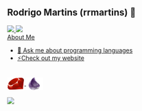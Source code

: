 ## Rodrigo Martins (rrmartins) 👋
<div>
  <a href="https://github.com/rrmartins">
  <img height="180em" src="https://github-readme-stats.vercel.app/api?username=rrmartins&show_icons=true&theme=dracula&include_all_commits=true&count_private=true"/>
  <img height="180em" src="https://github-readme-stats.vercel.app/api/top-langs/?username=rrmartins&layout=compact&langs_count=7&theme=dracula"/>
</div

#### About Me
- 💬 Ask me about programming languages
- ⚡Check out my website
    
<div style="display: inline_block"><br>
  <img align="center" alt="rrmartins-ruby" height="30" width="40" src="https://raw.githubusercontent.com/devicons/devicon/master/icons/ruby/ruby-original.svg">
  <img align="center" alt="rrmartins-elixir" height="30" width="40" src="https://raw.githubusercontent.com/devicons/devicon/master/icons/elixir/elixir-original.svg">
</div>

<div style="display: inline_block"><br>  
  <a href="https://www.linkedin.com/in/rrmartins" target="_blank"><img src="https://img.shields.io/badge/-LinkedIn-%230077B5?style=for-the-badge&logo=linkedin&logoColor=white" target="_blank"></a> 
</div>
<!--
### Hi there 👋

#### What I'm Working on
- [Rewriting my deployment process in Go](https://github.com/jswny/sad/pull/14)


**rrmartins/rrmartins** is a ✨ _special_ ✨ repository because its `README.md` (this file) appears on your GitHub profile.

Here are some ideas to get you started:

- 🔭 I’m currently working on ...
- 🌱 I’m currently learning ...
- 👯 I’m looking to collaborate on ...
- 🤔 I’m looking for help with ...
- 💬 Ask me about ...
- 📫 How to reach me: ...
- 😄 Pronouns: ...
- ⚡ Fun fact: ...
-->

